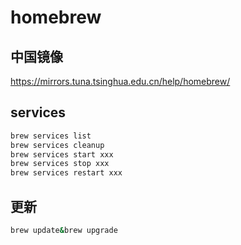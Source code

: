 # homebrew

## 中国镜像

<https://mirrors.tuna.tsinghua.edu.cn/help/homebrew/>

## services

```bash
brew services list
brew services cleanup
brew services start xxx
brew services stop xxx
brew services restart xxx
```

## 更新

```bash
brew update&brew upgrade
```
